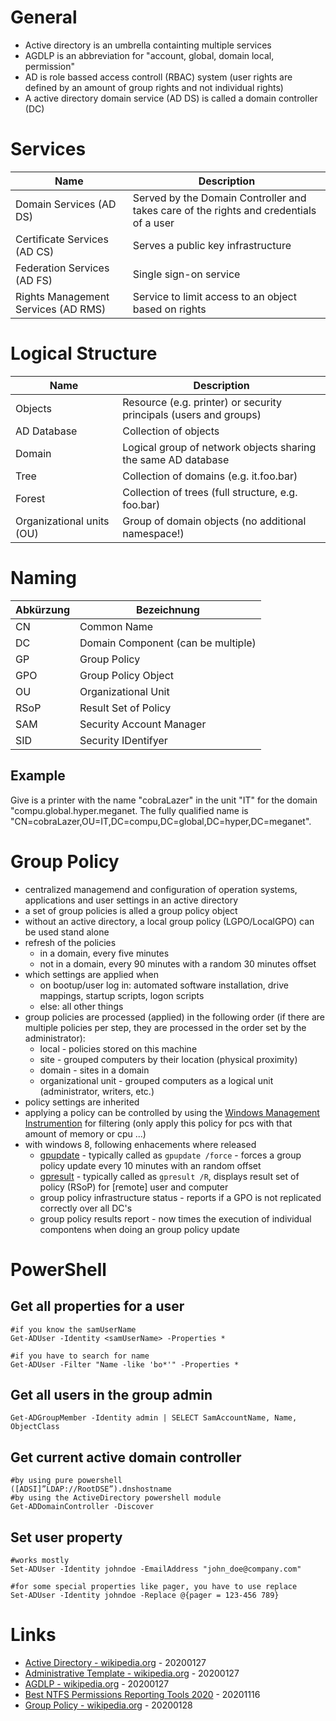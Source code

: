 # General

* Active directory is an umbrella containting multiple services
* AGDLP is an abbreviation for "account, global, domain local, permission"
* AD is role bassed access controll (RBAC) system (user rights are defined by an amount of group rights and not individual rights)
* A active directory domain service (AD DS) is called a domain controller (DC)

# Services

| Name | Description |
| --- | --- |
| Domain Services (AD DS) | Served by the Domain Controller and takes care of the rights and credentials of a user |
| Certificate Services (AD CS) | Serves a public key infrastructure |
| Federation Services (AD FS) | Single sign-on service |
| Rights Management Services (AD RMS) | Service to limit access to an object based on rights |

# Logical Structure

| Name | Description |
| --- | --- |
| Objects | Resource (e.g. printer) or security principals (users and groups) |
| AD Database | Collection of objects |
| Domain | Logical group of network objects sharing the same AD database |
| Tree | Collection of domains (e.g. it.foo.bar) |
| Forest | Collection of trees (full structure, e.g. foo.bar) |
| Organizational units (OU) | Group of domain objects (no additional namespace!) |

# Naming

| Abkürzung | Bezeichnung |
| --- | --- |
| CN | Common Name |
| DC | Domain Component (can be multiple) |
| GP | Group Policy |
| GPO | Group Policy Object |
| OU | Organizational Unit |
| RSoP | Result Set of Policy |
| SAM | Security Account Manager |
| SID | Security IDentifyer |

## Example

Give is a printer with the name "cobraLazer" in the unit "IT" for the domain "compu.global.hyper.meganet.
The fully qualified name is "CN=cobraLazer,OU=IT,DC=compu,DC=global,DC=hyper,DC=meganet".

# Group Policy

* centralized managemend and configuration of operation systems, applications and user settings in an active directory
* a set of group policies is alled a group policy object
* without an active directory, a local group policy (LGPO/LocalGPO) can be used stand alone
* refresh of the policies
    * in a domain, every five minutes
    * not in a domain, every 90 minutes with a random 30 minutes offset
* which settings are applied when
    * on bootup/user log in: automated software installation, drive mappings, startup scripts, logon scripts
    * else: all other things
* group policies are processed (applied) in the following order (if there are multiple policies per step, they are processed in the order set by the administrator):
    * local - policies stored on this machine
    * site - grouped computers by their location (physical proximity)
    * domain - sites in a domain
    * organizational unit - grouped computers as a logical unit (administrator, writers, etc.)
* policy settings are inherited
* applying a policy can be controlled by using the [Windows Management Instrumention](https://en.wikipedia.org/wiki/Windows_Management_Instrumentation) for filtering (only apply this policy for pcs with that amount of memory or cpu ...)
* with windows 8, following enhacements where released
    * [gpupdate](https://docs.microsoft.com/en-us/windows-server/administration/windows-commands/gpupdate) - typically called as `gpupdate /force` - forces a group policy update every 10 minutes with an random offset
    * [gpresult](https://docs.microsoft.com/en-us/windows-server/administration/windows-commands/gpresult) - typically called as `gpresult /R`, displays result set of policy (RSoP) for [remote] user and computer
    * group policy infrastructure status - reports if a GPO is not replicated correctly over all DC's
    * group policy results report - now times the execution of individual compontens when doing an group policy update

# PowerShell

## Get all properties for a user

```
#if you know the samUserName
Get-ADUser -Identity <samUserName> -Properties *

#if you have to search for name
Get-ADUser -Filter "Name -like 'bo*'" -Properties *
```

## Get all users in the group admin

```
Get-ADGroupMember -Identity admin | SELECT SamAccountName, Name, ObjectClass
```

## Get current active domain controller

```
#by using pure powershell
([ADSI]”LDAP://RootDSE”).dnshostname
#by using the ActiveDirectory powershell module
Get-ADDomainController -Discover
```

## Set user property

```
#works mostly
Set-ADUser -Identity johndoe -EmailAddress "john_doe@company.com"

#for some special properties like pager, you have to use replace
Set-ADUser -Identity johndoe -Replace @{pager = 123-456 789}
```


# Links

* [Active Directory - wikipedia.org](https://en.wikipedia.org/wiki/Active_Directory) - 20200127
* [Administrative Template - wikipedia.org](https://en.wikipedia.org/wiki/Administrative_Template) - 20200127
* [AGDLP - wikipedia.org](https://en.wikipedia.org/wiki/AGDLP) - 20200127
* [Best NTFS Permissions Reporting Tools 2020](https://www.dnsstuff.com/ntfs-folder-permissions-reporting-tools) - 20201116
* [Group Policy - wikipedia.org](https://en.wikipedia.org/wiki/Group_Policy) - 20200128
